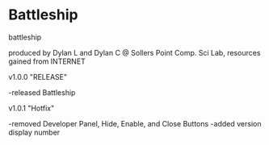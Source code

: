 # Battleship
battleship

produced by Dylan L and Dylan C @ Sollers Point Comp. Sci Lab, resources gained from INTERNET

v1.0.0 "RELEASE"

-released Battleship

v1.0.1 "Hotfix"

-removed Developer Panel, Hide, Enable, and Close Buttons
-added version display number
